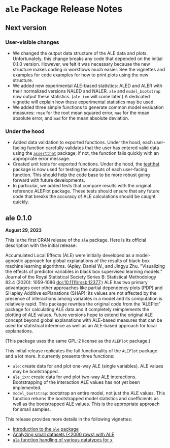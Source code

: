 # `ale` Package Release Notes

## Next version

### User-visible changes

-   We changed the output data structure of the ALE data and plots. Unfortunately, this change breaks any code that depended on the initial 0.1.0 version. However, we felt it was necessary because the new structure makes coding in workflows much easier. See the vignettes and examples for code examples for how to print plots using the new structure.
-   We added new experimental ALE-based statistics: ALED and ALER with their normalized versions NALED and NALER. `ale` and `model_bootstrap` now output these statistics. (`ale_ixn` will come later.) A dedicated vignette will explain how these experimental statistics may be used.
-   We added three simple functions to generate common model evaluation measures: `rmse` for the root mean squared error, `mae` for the mean absolute error, and `mad` for the mean absolute deviation.

### Under the hood

-   Added data validation to exported functions. Under the hood, each user-facing function carefully validates that the user has entered valid data using the [`assertthat`](https://github.com/hadley/assertthat "assertthat package") package; if not, the function fails quickly with an appropriate error message.
-   Created unit tests for exported functions. Under the hood, the [testthat](https://testthat.r-lib.org/ "testthat package") package is now used for testing the outputs of each user-facing function. This should help the code base to be more robust going forward with future developments.
-   In particular, we added tests that compare results with the original reference ALEPlot package. These tests should ensure that any future code that breaks the accuracy of ALE calculations should be caught quickly.

## ale 0.1.0

**August 29, 2023**

This is the first CRAN release of the `ale` package. Here is its official description with the initial release:

Accumulated Local Effects (ALE) were initially developed as a model-agnostic approach for global explanations of the results of black-box machine learning algorithms. (Apley, Daniel W., and Jingyu Zhu. "Visualizing the effects of predictor variables in black box supervised learning models." Journal of the Royal Statistical Society Series B: Statistical Methodology 82.4 (2020): 1059-1086 <doi:10.1111/rssb.12377>.) ALE has two primary advantages over other approaches like partial dependency plots (PDP) and SHapley Additive exPlanations (SHAP): its values are not affected by the presence of interactions among variables in a model and its computation is relatively rapid. This package rewrites the original code from the 'ALEPlot' package for calculating ALE data and it completely reimplements the plotting of ALE values. Future versions hope to extend the original ALE concept beyond global explanations with ALE-based measures that can be used for statistical inference as well as an ALE-based approach for local explanations.

(This package uses the same GPL-2 license as the `ALEPlot` package.)

This initial release replicates the full functionality of the `ALEPlot` package and a lot more. It currently presents three functions:

-   `ale`: create data for and plot one-way ALE (single variables). ALE values may be bootstrapped.
-   `ale_ixn`: create data for and plot two-way ALE interactions. Bootstrapping of the interaction ALE values has not yet been implemented.
-   `model_bootstrap`: bootstrap an entire model, not just the ALE values. This function returns the bootstrapped model statistics and coefficients as well as the bootstrapped ALE values. This is the appropriate approach for small samples.

This release provides more details in the following vignettes:

-   [Introduction to the `ale` package](vignettes/intro.Rmd "General introduction")
-   [Analyzing small datasets (\<2000 rows) with ALE](vignettes/small_datasets.Rmd "Analyzing small datasets")
-   [`ale` function handling of various datatypes for x](vignettes/x_datatypes.Rmd "various datatypes for x")
